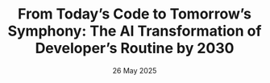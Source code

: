 ---
short_name: "TOSEM"
title: "From Today’s Code to Tomorrow’s Symphony: The AI Transformation of Developer’s Routine by 2030"
authors: "<b>Ketai Qiu</b>, Niccolò Puccinelli, Matteo Ciniselli, Luca Di Grazia"
long_name: "ACM Transactions on Software Engineering and Methodology"
doi: "https://doi.org/10.1145/3709353"
pdf: "resources/pdf/Ketai-Qiu-FSE2024-SE2030.pdf"
bibtex: "resources/bibtex/Ketai-Qiu-TOSEM-SE2030.bib"
year: "2025"
date: "26 May 2025"
---